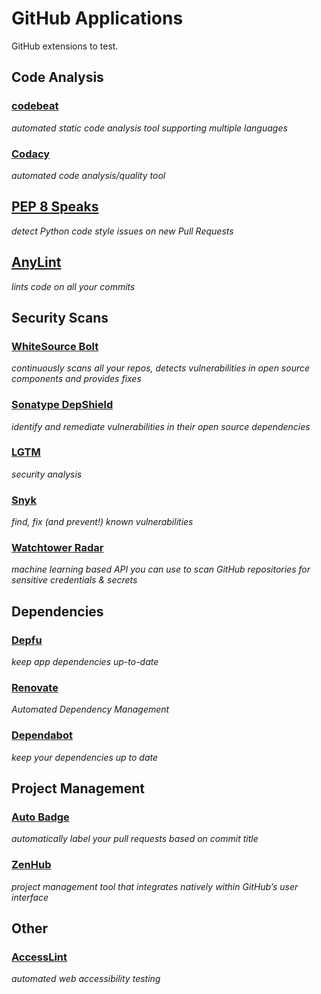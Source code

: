 GitHub Applications
===================

GitHub extensions to test.

Code Analysis
-------------

### [codebeat](https://github.com/marketplace/codebeat)

*automated static code analysis tool supporting multiple languages*

### [Codacy](https://github.com/marketplace/codacy)

*automated code analysis/quality tool*

## [PEP 8 Speaks](https://github.com/marketplace/pep-8-speaks)

*detect Python code style issues on new Pull Requests*

## [AnyLint](https://github.com/marketplace/anylint)

*lints code on all your commits*


Security Scans
--------------

### [WhiteSource Bolt](https://github.com/marketplace/whitesource-bolt)

*continuously scans all your repos, detects vulnerabilities in open source components and provides fixes*

### [Sonatype DepShield](https://github.com/marketplace/sonatype-depshield)

*identify and remediate vulnerabilities in their open source dependencies*

### [LGTM](https://github.com/marketplace/lgtm)

*security analysis*

### [Snyk](https://github.com/marketplace/snyk)

*find, fix (and prevent!) known vulnerabilities*

### [Watchtower Radar](https://github.com/marketplace/watchtower-radar)

*machine learning based API you can use to scan GitHub repositories for
sensitive credentials & secrets*


Dependencies
------------

### [Depfu](https://github.com/marketplace/depfu/plan/MDIyOk1hcmtldHBsYWNlTGlzdGluZ1BsYW4xNDg4#pricing-and-setup)

*keep app dependencies up-to-date*

### [Renovate](https://github.com/marketplace/renovate/plan/MDIyOk1hcmtldHBsYWNlTGlzdGluZ1BsYW45NTk=#pricing-and-setup)

*Automated Dependency Management*

### [Dependabot](https://github.com/marketplace/dependabot/plan/MDIyOk1hcmtldHBsYWNlTGlzdGluZ1BsYW4zNTQ=#pricing-and-setup)

*keep your dependencies up to date*


Project Management
------------------

### [Auto Badge](https://github.com/marketplace/auto-badge)

*automatically label your pull requests based on commit title*

### [ZenHub](https://github.com/marketplace/zenhub)

*project management tool that integrates natively within GitHub’s user interface*


Other
-----

### [AccessLint](https://github.com/marketplace/accesslint/plan/MDIyOk1hcmtldHBsYWNlTGlzdGluZ1BsYW41ODA=#pricing-and-setup)

*automated web accessibility testing*
